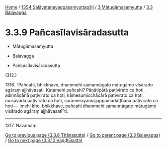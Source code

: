 
[Home](/) / [13S4 Saḷāyatanavaggasaṃyuttapāḷi](../...md) / [3 Mātugāmasaṃyutta](...md) / [3.3 Balavagga](../13S4/3/3.3.md)

# 3.3.9 Pañcasīlavisāradasutta

* Mātugāmasaṃyutta

* Balavagga

* Pañcasīlavisāradasutta

(312.)

1316\. “Pañcahi, bhikkhave, dhammehi samannāgato mātugāmo visārado agāraṃ ajjhāvasati. Katamehi pañcahi? Pāṇātipātā paṭivirato ca hoti, adinnādānā paṭivirato ca hoti, kāmesumicchācārā paṭivirato ca hoti, musāvādā paṭivirato ca hoti, surāmerayamajjappamādaṭṭhānā paṭivirato ca hoti—  imehi kho, bhikkhave, pañcahi dhammehi samannāgato mātugāmo visārado agāraṃ ajjhāvasatī”ti.

---

1317\. Navamaṃ.



[Go to previous page (3.3.8 Ṭhānasutta)](3.3.8.md) / [Go to parent page (3.3 Balavagga)](../13S4/3/3.3.md) / [Go to next page (3.3.10 Vaḍḍhīsutta)](3.3.10.md)


